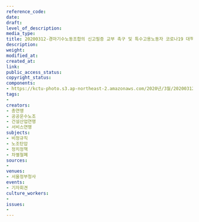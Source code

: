 ```yaml
---
reference_code: 
date: 
draft: 
level_of_description: 
media_type: 
title: 20200312-경마기수노동조합의 신고필증 교부 촉구 및 특수고용노동자 코로나19 대책시행 요구 기자회견
description: 
weight: 
modified_at: 
created_at: 
link: 
public_access_status: 
copyright_status: 
components:
- https://kctu-photo.s3.ap-northeast-2.amazonaws.com/2020년/3월/20200312-경마기수노동조합의+신고필증+교부+촉구+및+특수고용노동자+코로나19+대책시행+요구+기자회견/_CTU4381.jpg
tags:
- 
creators:
- 총연맹
- 공공운수노조
- 건설산업연맹
- 서비스연맹
subjects:
- 비정규직
- 노조탄압
- 정치정책
- 차별철폐
sources:
- 
venues:
- 서울정부청사
events:
- 기자회견
culture_workers:
- 
issues:
- 
---
```

